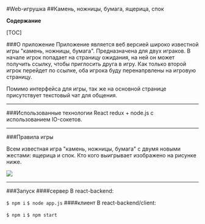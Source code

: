 #Web-игрушка
##Камень, ножницы, бумага, ящерица, спок

**Содержание**



[TOC]

###О приложение
Приложение является веб версией широко известной игры "камень, ножницы, бумага".  Предназначена для двух играков. В начале игрок попадает на страницу ожидания, на ней он может получить ссылку, чтобы приглосить друга в игру. Как только второй игрок перейдет по ссылке, оба игрока буду перенапрвлены на игровую страницу.

Помимо интерфейса для игры, так же на основной странице присутствует текстовый чат для общения.

---
###Использованные технологии
React redux + node.js с использованием IO-сокетов.

---
###Правила игры

Всем известная игра "камень, ножницы, бумага" с двумя новыми жестами: ящерица и спок.
Кто кого выигрывает изображено на рисунке ниже.

![](https://hugelolcdn.com/i/111265.jpg)

---
###Запуск
####сервер
В react-backend:

`$ npm i`
`$ node app.js`
####клиент
В react-backend/client:

`$ npm i`
`$ npm start`
